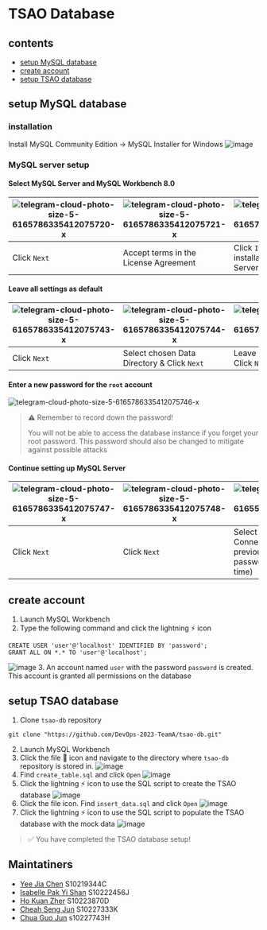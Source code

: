 # TSAO Database
## contents
- [setup MySQL database](#setup-mqsql-database)
- [create account](#create-account)
- [setup TSAO database](#setup-tsao-database)

## setup MySQL database
### installation
Install MySQL Community Edition -> MySQL Installer for Windows
![image](https://github.com/DevOps-2023-TeamA/tsao-db/assets/92766974/1ffa1151-3250-483d-9c9a-a97c14b4bd42)

### MySQL server setup
#### Select MySQL Server and MySQL Workbench 8.0

| ![telegram-cloud-photo-size-5-6165786335412075720-x](https://github.com/DevOps-2023-TeamA/tsao-db/assets/92766974/38fe5389-f306-48b2-9071-fc0c12d8c149) | ![telegram-cloud-photo-size-5-6165786335412075721-x](https://github.com/DevOps-2023-TeamA/tsao-db/assets/92766974/9d5f739f-d52b-444d-b23f-5dd2fad659d6) | ![telegram-cloud-photo-size-5-6165786335412075722-x](https://github.com/DevOps-2023-TeamA/tsao-db/assets/92766974/73ecc427-20bb-4363-9888-b8ecf6dab7ac) | ![telegram-cloud-photo-size-5-6165786335412075742-x](https://github.com/DevOps-2023-TeamA/tsao-db/assets/92766974/73fd0c01-7843-40f6-9edc-ea750dba1e52) |
|---|---|---|---|
| Click `Next` | Accept terms in the License Agreement | Click `Install` to begin installation of MySQL Server | Click `Finish` to run MySQL Configurator |

#### Leave all settings as default

| ![telegram-cloud-photo-size-5-6165786335412075743-x](https://github.com/DevOps-2023-TeamA/tsao-db/assets/92766974/25e5bb67-5c7a-4a8a-afd1-69080091f903) | ![telegram-cloud-photo-size-5-6165786335412075744-x](https://github.com/DevOps-2023-TeamA/tsao-db/assets/92766974/fd867ed5-ed1a-48dd-a357-51adc0b127c8) | ![telegram-cloud-photo-size-5-6165786335412075745-x](https://github.com/DevOps-2023-TeamA/tsao-db/assets/92766974/486dc07c-4f6c-4fe0-b2c6-8d4d6e133e64) |
|---|---|---|
| Click `Next` | Select chosen Data Directory & Click `Next` | Leave default settings & Click `Next` |

#### Enter a new password for the `root` account
![telegram-cloud-photo-size-5-6165786335412075746-x](https://github.com/DevOps-2023-TeamA/tsao-db/assets/92766974/0506bb44-7e96-4e60-ba03-5a2d58499c91)

> ⚠️ Remember to record down the password!
>
> You will not be able to access the database instance if you forget your root password. This password should also be changed to mitigate against possible attacks

#### Continue setting up MySQL Server

| ![telegram-cloud-photo-size-5-6165786335412075747-x](https://github.com/DevOps-2023-TeamA/tsao-db/assets/92766974/5aaefead-74c5-4065-98e5-914a18c2d155) | ![telegram-cloud-photo-size-5-6165786335412075748-x](https://github.com/DevOps-2023-TeamA/tsao-db/assets/92766974/127e50e8-7773-4c38-ba80-4b3bb8e540e3) | ![telegram-cloud-photo-size-5-6165565973525018315-y](https://github.com/DevOps-2023-TeamA/tsao-db/assets/92766974/031dfb0c-2c4d-45f8-b253-e63bede758ea) |
|---|---|---|
| Click `Next` | Click `Next` | Select available MySQL Connection and enter previously set `root` password (only for first time) |

## create account
1. Launch MySQL Workbench
2. Type the following command and click the lightning ⚡️ icon
```
CREATE USER 'user'@'localhost' IDENTIFIED BY 'password';
GRANT ALL ON *.* TO 'user'@'localhost';
```
![image](https://github.com/DevOps-2023-TeamA/tsao-db/assets/92766974/9283bae7-6170-422a-8b67-0c834c3b90ea)
3. An account named `user` with the password `password` is created. This account is granted all permissions on the database

## setup TSAO database
1. Clone `tsao-db` repository
```
git clone "https://github.com/DevOps-2023-TeamA/tsao-db.git"
```
2. Launch MySQL Workbench
3. Click the file 📁 icon and navigate to the directory where `tsao-db` repository is stored in.
![image](https://github.com/DevOps-2023-TeamA/tsao-db/assets/92766974/77466464-4b03-4320-a132-0c36ed22c14e)
4. Find `create_table.sql` and click `Open`
![image](https://github.com/DevOps-2023-TeamA/tsao-db/assets/92766974/7a8e7946-eb05-4c6e-aae4-24b2ca820471)
5. Click the lightning ⚡️ icon to use the SQL script to create the TSAO database
![image](https://github.com/DevOps-2023-TeamA/tsao-db/assets/92766974/281a0476-e133-4597-99b2-09342836c02e)
6. Click the file icon. Find `insert_data.sql` and click `Open`
![image](https://github.com/DevOps-2023-TeamA/tsao-db/assets/92766974/2f76cd0c-5668-4ec1-a427-cd1be662866f)
7. Click the lightning ⚡️ icon to use the SQL script to populate the TSAO database with the mock data
![image](https://github.com/DevOps-2023-TeamA/tsao-db/assets/92766974/b0ed0bde-8e29-4779-8650-fef47c363662)

> ✅ You have completed the TSAO database setup!


## Maintatiners
- [Yee Jia Chen](https://github.com/jiachenyee) S10219344C
- [Isabelle Pak Yi Shan](https://github.com/isabellepakyishan) S10222456J
- [Ho Kuan Zher](https://github.com/Kuan-Zher) S10223870D
- [Cheah Seng Jun](https://github.com/DanielCheahSJ) S10227333K
- [Chua Guo Jun](https://github.com/GuojunLoser) s10227743H
